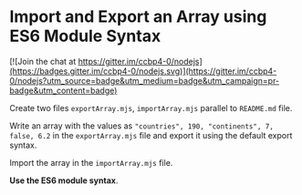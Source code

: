 # Import and Export an Array using ES6 Module Syntax

[![Join the chat at https://gitter.im/ccbp4-0/nodejs](https://badges.gitter.im/ccbp4-0/nodejs.svg)](https://gitter.im/ccbp4-0/nodejs?utm_source=badge&utm_medium=badge&utm_campaign=pr-badge&utm_content=badge)

Create two files `exportArray.mjs`, `importArray.mjs` parallel to `README.md` file.

Write an array with the values as `"countries", 190, "continents", 7, false, 6.2` in the `exportArray.mjs` file and export it using the default export syntax.

Import the array in the `importArray.mjs` file.

<b>Use the ES6 module syntax</b>.
